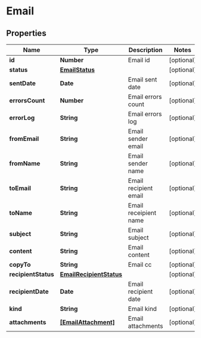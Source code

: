 # Email

## Properties

Name | Type | Description | Notes
------------ | ------------- | ------------- | -------------
**id** | **Number** | Email id | [optional] 
**status** | [**EmailStatus**](EmailStatus.md) |  | [optional] 
**sentDate** | **Date** | Email sent date | [optional] 
**errorsCount** | **Number** | Email errors count | [optional] 
**errorLog** | **String** | Email errors log | [optional] 
**fromEmail** | **String** | Email sender email | [optional] 
**fromName** | **String** | Email sender name | [optional] 
**toEmail** | **String** | Email recipient email | [optional] 
**toName** | **String** | Email receipient name | [optional] 
**subject** | **String** | Email subject | [optional] 
**content** | **String** | Email content | [optional] 
**copyTo** | **String** | Email cc | [optional] 
**recipientStatus** | [**EmailRecipientStatus**](EmailRecipientStatus.md) |  | [optional] 
**recipientDate** | **Date** | Email recipient date | [optional] 
**kind** | **String** | Email kind | [optional] 
**attachments** | [**[EmailAttachment]**](EmailAttachment.md) | Email attachments | [optional] 


